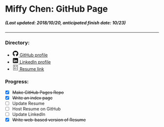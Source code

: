 # Miffy Chen: GitHub Page
##### (Last updated: 2018/10/20, *anticipated finish date: 10/23*)
---

### Directory:
* <a href="https://github.com/miffycs/">
  <img src="https://github.com/miffycs/miffycs.github.io/blob/master/image/icon_github_30.png" alt="GitHub" width=20 height=20>
  GitHub profile</a>
* <a href="https://www.linkedin.com/in/miffychen/">
  <img src="https://github.com/miffycs/miffycs.github.io/blob/master/image/icon_linkedin_30.png" alt="GitHub" width=20 height=20>
  LinkedIn profile</a>
* <a href="https://miffycs.github.io/resume">
  <img src="https://github.com/miffycs/miffycs.github.io/blob/master/image/icon_resume_30.png" alt="GitHub" width=20 height=20>
  Resume link</a>

### Progress:
* [X] ~~Make GitHub Pages Repo~~
* [X] ~~Write an index page~~
* [ ] Update Resume
* [ ] Host Resume on GitHub
* [ ] Update LinkedIn
* [X] ~~Write web-based version of Resume~~
